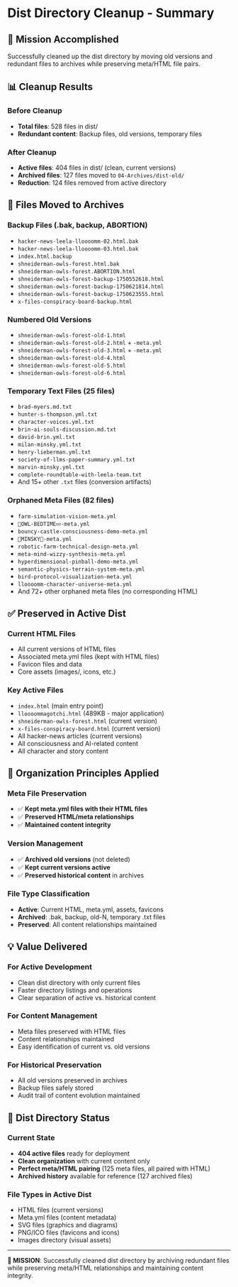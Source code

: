 # Dist Directory Cleanup - Summary

## 🎯 **Mission Accomplished**

Successfully cleaned up the dist directory by moving old versions and redundant files to archives while preserving meta/HTML file pairs.

## 📊 **Cleanup Results**

### **Before Cleanup**
- **Total files**: 528 files in dist/
- **Redundant content**: Backup files, old versions, temporary files

### **After Cleanup**
- **Active files**: 404 files in dist/ (clean, current versions)
- **Archived files**: 127 files moved to `04-Archives/dist-old/`
- **Reduction**: 124 files removed from active directory

## 📂 **Files Moved to Archives**

### **Backup Files** (.bak, backup, ABORTION)
- `hacker-news-leela-lloooomm-02.html.bak`
- `hacker-news-leela-lloooomm-03.html.bak`
- `index.html.backup`
- `shneiderman-owls-forest.html.bak`
- `shneiderman-owls-forest.ABORTION.html`
- `shneiderman-owls-forest-backup-1750552618.html`
- `shneiderman-owls-forest-backup-1750621814.html`
- `shneiderman-owls-forest-backup-1750623555.html`
- `x-files-conspiracy-board-backup.html`

### **Numbered Old Versions**
- `shneiderman-owls-forest-old-1.html`
- `shneiderman-owls-forest-old-2.html` + `-meta.yml`
- `shneiderman-owls-forest-old-3.html` + `-meta.yml`
- `shneiderman-owls-forest-old-4.html`
- `shneiderman-owls-forest-old-5.html`
- `shneiderman-owls-forest-old-6.html`

### **Temporary Text Files** (25 files)
- `brad-myers.md.txt`
- `hunter-s-thompson.yml.txt`
- `character-voices.yml.txt`
- `brin-ai-souls-discussion.md.txt`
- `david-brin.yml.txt`
- `milan-minsky.yml.txt`
- `henry-lieberman.yml.txt`
- `society-of-llms-paper-summary.yml.txt`
- `marvin-minsky.yml.txt`
- `complete-roundtable-with-leela-team.txt`
- And 15+ other `.txt` files (conversion artifacts)

### **Orphaned Meta Files** (82 files)
- `farm-simulation-vision-meta.yml`
- `🦉OWL-BEDTIME💤-meta.yml`
- `bouncy-castle-consciousness-demo-meta.yml`
- `🧠MINSKY🤖-meta.yml`
- `robotic-farm-technical-design-meta.yml`
- `meta-mind-wizzy-synthesis-meta.yml`
- `hyperdimensional-pinball-demo-meta.yml`
- `semantic-physics-terrain-system-meta.yml`
- `bird-protocol-visualization-meta.yml`
- `lloooomm-character-universe-meta.yml`
- And 72+ other orphaned meta files (no corresponding HTML)

## ✅ **Preserved in Active Dist**

### **Current HTML Files**
- All current versions of HTML files
- Associated meta.yml files (kept with HTML files)
- Favicon files and data
- Core assets (images/, icons, etc.)

### **Key Active Files**
- `index.html` (main entry point)
- `lloooommagotchi.html` (489KB - major application)
- `shneiderman-owls-forest.html` (current version)
- `x-files-conspiracy-board.html` (current version)
- All hacker-news articles (current versions)
- All consciousness and AI-related content
- All character and story content

## 🎯 **Organization Principles Applied**

### **Meta File Preservation**
- ✅ **Kept meta.yml files with their HTML files**
- ✅ **Preserved HTML/meta relationships**
- ✅ **Maintained content integrity**

### **Version Management**
- ✅ **Archived old versions** (not deleted)
- ✅ **Kept current versions active**
- ✅ **Preserved historical content** in archives

### **File Type Classification**
- **Active**: Current HTML, meta.yml, assets, favicons
- **Archived**: .bak, backup, old-N, temporary .txt files
- **Preserved**: All content relationships maintained

## 💡 **Value Delivered**

### **For Active Development**
- Clean dist directory with only current files
- Faster directory listings and operations
- Clear separation of active vs. historical content

### **For Content Management**
- Meta files preserved with HTML files
- Content relationships maintained
- Easy identification of current vs. old versions

### **For Historical Preservation**
- All old versions preserved in archives
- Backup files safely stored
- Audit trail of content evolution maintained

## 🚀 **Dist Directory Status**

### **Current State**
- **404 active files** ready for deployment
- **Clean organization** with current content only
- **Perfect meta/HTML pairing** (125 meta files, all paired with HTML)
- **Archived history** available for reference (127 archived files)

### **File Types in Active Dist**
- HTML files (current versions)
- Meta.yml files (content metadata)
- SVG files (graphics and diagrams)
- PNG/ICO files (favicons and icons)
- Images directory (visual assets)

---

**🎯 MISSION**: Successfully cleaned dist directory by archiving redundant files while preserving meta/HTML relationships and maintaining content integrity. 